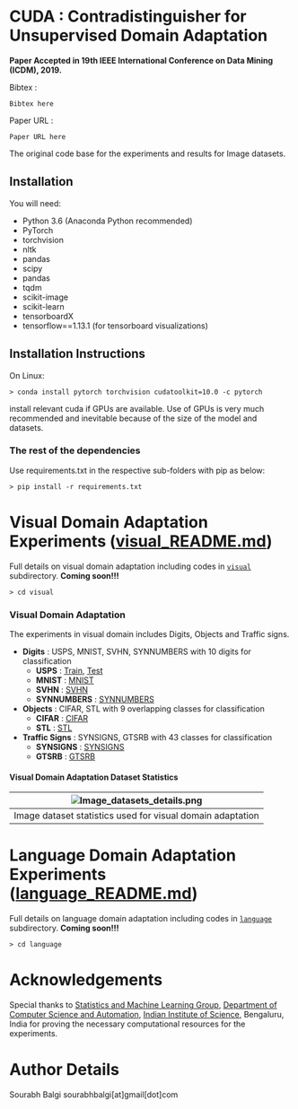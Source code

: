 # CUDA : Contradistinguisher for Unsupervised Domain Adaptation
**Paper Accepted in 19th IEEE International Conference on Data Mining (ICDM),  2019.**

Bibtex :

``
Bibtex here
``

Paper URL :

``
Paper URL here
``

The original code base for the experiments and results for Image datasets.

## Installation

You will need:

- Python 3.6 (Anaconda Python recommended)
- PyTorch 
- torchvision
- nltk
- pandas
- scipy
- pandas
- tqdm
- scikit-image 
- scikit-learn  
- tensorboardX
- tensorflow==1.13.1 (for tensorboard visualizations)

## Installation Instructions

On Linux:

```> conda install pytorch torchvision cudatoolkit=10.0 -c pytorch```

install relevant cuda if GPUs are available. 
Use of GPUs is very much recommended and inevitable because of the size of the model and datasets.

### The rest of the dependencies

Use requirements.txt in the respective sub-folders with pip as below:

```> pip install -r requirements.txt```


# Visual Domain Adaptation Experiments ([visual_README.md](visual/README.md))
Full details on visual domain adaptation including codes in [`visual`](visual) subdirectory.
**Coming soon!!!**

```> cd visual```

### Visual Domain Adaptation
The experiments in visual domain includes Digits, Objects and Traffic signs.
- **Digits** : USPS, MNIST, SVHN, SYNNUMBERS with 10 digits for classification
    - **USPS** : <a href="https://web.stanford.edu/~hastie/ElemStatLearn//datasets/zip.train.gz">Train</a>, <a href="https://web.stanford.edu/~hastie/ElemStatLearn//datasets/zip.test.gz">Test</a>
    - **MNIST** : <a href="http://yann.lecun.com/exdb/mnist/">MNIST</a>
    - **SVHN** : <a href="http://ufldl.stanford.edu/housenumbers/">SVHN</a>
    - **SYNNUMBERS** : <a href="https://drive.google.com/file/d/0B9Z4d7lAwbnTSVR1dEFSRUFxOUU/view">SYNNUMBERS</a>
- **Objects** : CIFAR, STL with 9 overlapping classes for classification
    - **CIFAR** : <a href="https://www.cs.toronto.edu/~kriz/cifar.html">CIFAR</a>
    - **STL** : <a href="https://cs.stanford.edu/~acoates/stl10/">STL</a>
- **Traffic Signs** : SYNSIGNS, GTSRB with 43 classes for classification
    - **SYNSIGNS** : <a href="http://graphics.cs.msu.ru/en/node/1337">SYNSIGNS</a>
    - **GTSRB** : <a href="http://benchmark.ini.rub.de/?section=gtsrb&subsection=dataset#Downloads">GTSRB</a>
    
#### Visual Domain Adaptation Dataset Statistics

|![Image_datasets_details.png](git_images/misc/Image_datasets_details.png) |
|:---:|
| Image dataset statistics used for visual domain adaptation|

# Language Domain Adaptation Experiments ([language_README.md](language/README.md))
Full details on language domain adaptation including codes in [`language`](language) subdirectory.
**Coming soon!!!**

```> cd language```

# Acknowledgements
Special thanks to <a href="http://sml.csa.iisc.ac.in/index.html">Statistics and Machine Learning Group</a>, <a href="https://www.csa.iisc.ac.in/">Department of Computer Science and Automation</a>, <a href="https://www.iisc.ac.in/">Indian Institute of Science</a>, Bengaluru, India for proving the necessary computational resources for the experiments.

# Author Details
Sourabh Balgi
sourabhbalgi[at]gmail[dot]com
